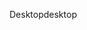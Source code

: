 <span data-ttu-id="b3291-101">Desktop</span><span class="sxs-lookup"><span data-stu-id="b3291-101">desktop</span></span>